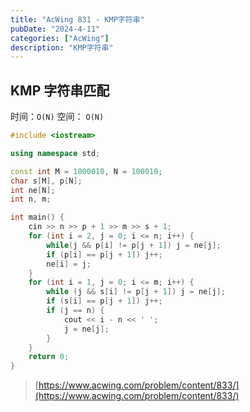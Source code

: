 ```yaml
---
title: "AcWing 831 - KMP字符串"
pubDate: "2024-4-11"
categories: ["AcWing"]
description: "KMP字符串"
---
```


## KMP 字符串匹配

时间：`O(N)` 空间： `O(N)`

```c++
#include <iostream>

using namespace std;

const int M = 1000010, N = 100010;
char s[M], p[N];
int ne[N];
int n, m;

int main() {
    cin >> n >> p + 1 >> m >> s + 1;
    for (int i = 2, j = 0; i <= n; i++) {
        while(j && p[i] != p[j + 1]) j = ne[j];
        if (p[i] == p[j + 1]) j++;
        ne[i] = j;
    }
    for (int i = 1, j = 0; i <= m; i++) {
        while (j && s[i] != p[j + 1]) j = ne[j];
        if (s[i] == p[j + 1]) j++;
        if (j == n) {
            cout << i - n << ' ';
            j = ne[j];
        }
    }
    return 0;
}
```

> [https://www.acwing.com/problem/content/833/](https://www.acwing.com/problem/content/833/)
